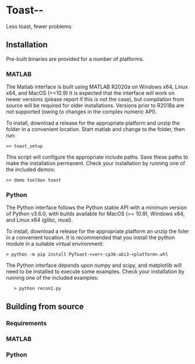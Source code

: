 # Toast--

Less toast, fewer problems

## Installation

Pre-built binaries are provided for a number of platforms.

### MATLAB

The Matlab interface is built using MATLAB R2020a on Windows x64, Linux x64, and MacOS (>=10.9)
It is expected that the interface will work on newer versions (please report if this is not
the case), but compilation from source will be required for older installations. Versions
prior to R2018a are not supported (owing to changes in the complex numeric API).

To install, download a release for the appropriate platform and unzip the folder in a
convenient location. Start matlab and change to the folder, then run:

```>> toast_setup```

This script will configure the appropriate include paths. Save these paths to make the
installation permanent. Check your installation by running one of the included demos:

```>> demo toolbox toast```

### Python

The Python interface follows the Python stable API with a minimum version of Python v3.6.0, 
with builds available for MacOS (>= 10.9), Windows x64, and Linux x64 (glibc, musl).

To install, download a release for the appropriate platform an unzip the foler in a 
convenient location. It is recommended that you install the python module in a suitable
virtual environment:

```> python -m pip install PyToast-<ver>-cp36-abi3-<platform>.whl```

The Python interface depends upon numpy and scipy, and matplotlib will need to be installed
to execute some examples. Check your installation by running one of the included examples:

```> cd examples
   > python recon1.py
```

## Building from source

### Requirements

### MATLAB

### Python
